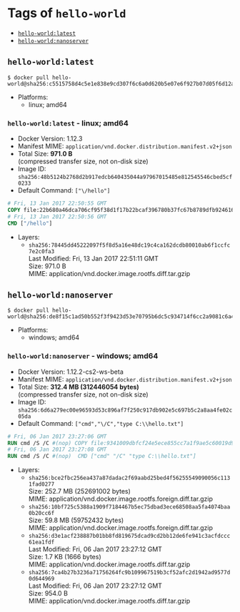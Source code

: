 <!-- THIS FILE IS GENERATED VIA './update-remote.sh' -->

# Tags of `hello-world`

-	[`hello-world:latest`](#hello-worldlatest)
-	[`hello-world:nanoserver`](#hello-worldnanoserver)

## `hello-world:latest`

```console
$ docker pull hello-world@sha256:c5515758d4c5e1e838e9cd307f6c6a0d620b5e07e6f927b07d05f6d12a1ac8d7
```

-	Platforms:
	-	linux; amd64

### `hello-world:latest` - linux; amd64

-	Docker Version: 1.12.3
-	Manifest MIME: `application/vnd.docker.distribution.manifest.v2+json`
-	Total Size: **971.0 B**  
	(compressed transfer size, not on-disk size)
-	Image ID: `sha256:48b5124b2768d2b917edcb640435044a97967015485e812545546cbed5cf0233`
-	Default Command: `["\/hello"]`

```dockerfile
# Fri, 13 Jan 2017 22:50:55 GMT
COPY file:22b680a46dca706cf95f38d1f17b22bcaf396780b37fc67b8789dfb924616ed8 in / 
# Fri, 13 Jan 2017 22:50:56 GMT
CMD ["/hello"]
```

-	Layers:
	-	`sha256:78445dd45222097f5f8d5a16e48dc19c4ca162dcdb80010ab6f1ccfc7e2c0fa3`  
		Last Modified: Fri, 13 Jan 2017 22:51:11 GMT  
		Size: 971.0 B  
		MIME: application/vnd.docker.image.rootfs.diff.tar.gzip

## `hello-world:nanoserver`

```console
$ docker pull hello-world@sha256:de8f15c1ad50b552f3f9423d53e70795b6dc5c934714f6cc2a9081c6a4ce37a1
```

-	Platforms:
	-	windows; amd64

### `hello-world:nanoserver` - windows; amd64

-	Docker Version: 1.12.2-cs2-ws-beta
-	Manifest MIME: `application/vnd.docker.distribution.manifest.v2+json`
-	Total Size: **312.4 MB (312446054 bytes)**  
	(compressed transfer size, not on-disk size)
-	Image ID: `sha256:6d6a279ec00e96593d53c896af7f250c917db902e5c697b5c2a8aa4fe02c05da`
-	Default Command: `["cmd","\/C","type C:\\hello.txt"]`

```dockerfile
# Fri, 06 Jan 2017 23:27:06 GMT
RUN cmd /S /C #(nop) COPY file:9341009dbfcf24e5ece855cc7a1f9ae5c60019d9d57ac3254d48defda0555271 in C: 
# Fri, 06 Jan 2017 23:27:08 GMT
RUN cmd /S /C #(nop)  CMD ["cmd" "/C" "type C:\\hello.txt"]
```

-	Layers:
	-	`sha256:bce2fbc256ea437a87dadac2f69aabd25bed4f56255549090056c1131fad0277`  
		Size: 252.7 MB (252691002 bytes)  
		MIME: application/vnd.docker.image.rootfs.foreign.diff.tar.gzip
	-	`sha256:10bf725c5388a1909f7184467b5ec75dbad3ece68508aa5fa4074baa0b20cc6f`  
		Size: 59.8 MB (59752432 bytes)  
		MIME: application/vnd.docker.image.rootfs.foreign.diff.tar.gzip
	-	`sha256:d3e1acf238887b01bb8fd819675dcad9cd2bb12de6fe941c3acfdccc61ea1fdf`  
		Last Modified: Fri, 06 Jan 2017 23:27:12 GMT  
		Size: 1.7 KB (1666 bytes)  
		MIME: application/vnd.docker.image.rootfs.diff.tar.gzip
	-	`sha256:7ca4b27b3236a71756264fc9b109967519b3cf52afc2d1942ad9577d0d644969`  
		Last Modified: Fri, 06 Jan 2017 23:27:12 GMT  
		Size: 954.0 B  
		MIME: application/vnd.docker.image.rootfs.diff.tar.gzip
